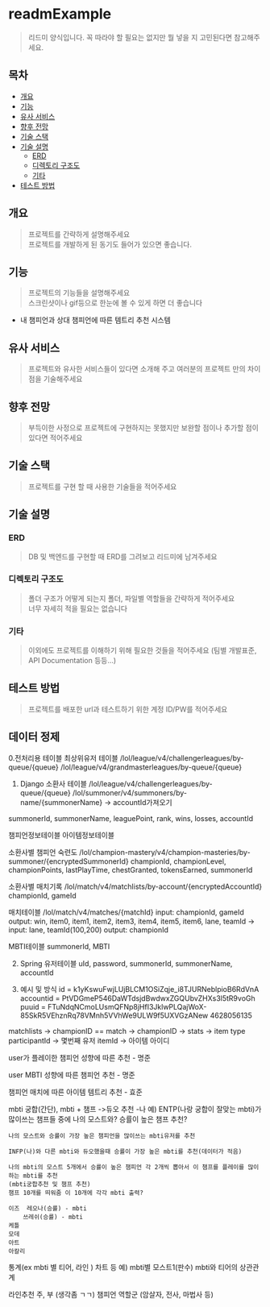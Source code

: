 # readmExample

> 리드미 양식입니다. 꼭 따라야 할 필요는 없지만 뭘 넣을 지 고민된다면 참고해주세요.

## 목차
- [개요](#개요)
- [기능](#기능)
- [유사 서비스](#유사-서비스) 
- [향후 전망](#향후-전망)
- [기술 스택](#기술-스택)
- [기술 설명](#기술-설명)
	- [ERD](#erd)
	- [디렉토리 구조도](#디렉토리-구조도)
	- [기타](#기타)
- [테스트 방법](#테스트-방법)

## 개요
> 프로젝트를 간략하게 설명해주세요  
> 프로젝트를 개발하게 된 동기도 들어가 있으면 좋습니다.

## 기능
> 프로젝트의 기능들을 설명해주세요  
> 스크린샷이나 gif등으로 한눈에 볼 수 있게 하면 더 좋습니다

- 내 챔피언과 상대 챔피언에 따른 템트리 추천 시스템

## 유사 서비스
> 프로젝트와 유사한 서비스들이 있다면 소개해 주고 여러분의 프로젝트 만의 차이점을 기술해주세요

## 향후 전망
> 부득이한 사정으로 프로젝트에 구현하지는 못했지만 보완할 점이나 추가할 점이 있다면 적어주세요

## 기술 스택
> 프로젝트를 구현 할 때 사용한 기술들을 적어주세요

## 기술 설명

### ERD
> DB 및 백엔드를 구현할 때 ERD를 그려보고 리드미에 남겨주세요

### 디렉토리 구조도
> 폴더 구조가 어떻게 되는지 폴더, 파일별 역할들을 간략하게 적어주세요  
> 너무 자세히 적을 필요는 없습니다

### 기타
> 이외에도 프로젝트를 이해하기 위해 필요한 것들을 적어주세요 (팀별 개발표준, API Documentation 등등...)

## 테스트 방법
> 프로젝트를 배포한 url과 테스트하기 위한 계정 ID/PW를 적어주세요

## 데이터 정제
0.전처리용 테이블
최상위유저 테이블 /lol/league/v4/challengerleagues/by-queue/{queue}
/lol/league/v4/grandmasterleagues/by-queue/{queue}

1. Django
소환사 테이블 /lol/league/v4/challengerleagues/by-queue/{queue}
/lol/summoner/v4/summoners/by-name/{summonerName} -> accountId가져오기

summonerId, summonerName, leaguePoint, rank, wins, losses, accountId

챔피언정보테이블
아이템정보테이블

소환사별 챔피언 숙련도 /lol/champion-mastery/v4/champion-masteries/by-summoner/{encryptedSummonerId}
championId, championLevel, championPoints, lastPlayTime,
 chestGranted, tokensEarned, summonerId

소환사별 매치기록 /lol/match/v4/matchlists/by-account/{encryptedAccountId}
championId, gameId

매치테이블 /lol/match/v4/matches/{matchId}
input: championId, gameId
output: win, item0, item1, item2, item3, item4, item5, item6, lane, teamId
 -> input: lane, teamId(100,200)
     output: championId


MBTI테이블
summonerId, MBTI

2. Spring
유저테이블
uId, password, summonerId, summonerName, accountId

3. 예시 및 방식
id = k1yKswuFwjLUjBLCM1OSiZqje_i8TJURNeblpioB6RdVnA
accountid = PtVDGmeP546DaWTdsjdBwdwxZGQUbvZHXs3l5tR9voGh
puuid = FTuNdqNCmoLUsmQFNp8jHfI3JklwPLQajWoX-85SkR5VEhznRq78VMnh5VVhWe9ULW9f5UXVGzANew
4628056135

matchlists -> championID == match -> championID
-> stats -> item
type
participantId -> 몇번째 유저
itemId -> 아이템 아이디

user가 플레이한 챔피언 성향에 따른 추천  - 명준

user MBTI 성향에 따른 챔피언 추천 - 명준

챔피언 매치에 따른 아이템 템트리 추천 - 효준

mbti 궁합(간단), mbti + 챔프 ->듀오 추천 -나
예) ENTP(나랑 궁합이 잘맞는 mbti)가 많이쓰는 챔프들
     중에 나의 모스트와? 승률이 높은 챔프 추천?
    
    나의 모스트와 승률이 가장 높은 챔피언을 많이쓰는 mbti유저를 추천

    INFP(나)와 다른 mbti와 듀오했을때 승률이 가장 높은 mbti를 추천(데이터가 적음)

    나의 mbti의 모스트 5개에서 승률이 높은 챔피언 각 2개씩 뽑아서 이 챔프를 플레이를 많이하는 mbti를 추천
    (mbti궁합추천 및 챔프 추천)
    챔프 10개를 띄워줌 이 10개에 각각 mbti 출력?

	이즈	레오나(승률) - mbti
		쓰레쉬(승률) - mbti
	케틀
	모데
	아트
	아칼리

통계(ex mbti 별 티어, 라인 ) 차트 등
예) mbti별 모스트1(판수)
     mbti와 티어의 상관관계
     


라인추천 주, 부 (생각좀 ㄱㄱ)
챔피언 역할군 (암살자, 전사, 마법사 등)